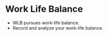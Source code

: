 # Work Life Balance
 - WLB pursues work-life balance.
 - Record and analyze your work-life balance.
